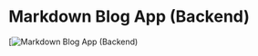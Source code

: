 # Markdown Blog App (Backend)
[![Markdown Blog App (Backend)](https://www.youtube.com/watch?v=oanN4wVqCyk)
